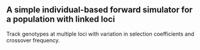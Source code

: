 ## A simple individual-based forward simulator for a population with linked loci

Track genotypes at multiple loci with variation in selection coefficients and crossover frequency.
